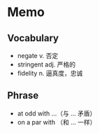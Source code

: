 # Memo

## Vocabulary

- negate v. 否定
- stringent adj. 严格的
- fidelity n. 逼真度，忠诚

## Phrase

- at odd with ...（与 ... 矛盾）
- on a par with （和 ... 一样）
